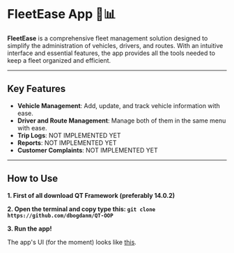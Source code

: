 # FleetEase App 🚗📊

**FleetEase** is a comprehensive fleet management solution designed to simplify the administration of vehicles, drivers, and routes. With an intuitive interface and essential features, the app provides all the tools needed to keep a fleet organized and efficient.

---

##  Key Features


- **Vehicle Management**: Add, update, and track vehicle information with ease.
- **Driver and Route Management**: Manage both of them in the same menu with ease.
- **Trip Logs**: NOT IMPLEMENTED YET
- **Reports**: NOT IMPLEMENTED YET
- **Customer Complaints**: NOT IMPLEMENTED YET

---

##  How to Use
   
**1. First of all download QT Framework (preferably 14.0.2)**

**2. Open the terminal and copy type this: `git clone https://github.com/dbogdanm/QT-OOP`**

**3. Run the app!**

The app's UI (for the moment) looks like [this](https://cdn.discordapp.com/attachments/1183809178058379385/1310992051910873208/image.png?ex=67473bfe&is=6745ea7e&hm=35c89dba20b84c3b7796b6e444f5b25bc4ea2ee609ee5304b088dd09f9f3950b&).
